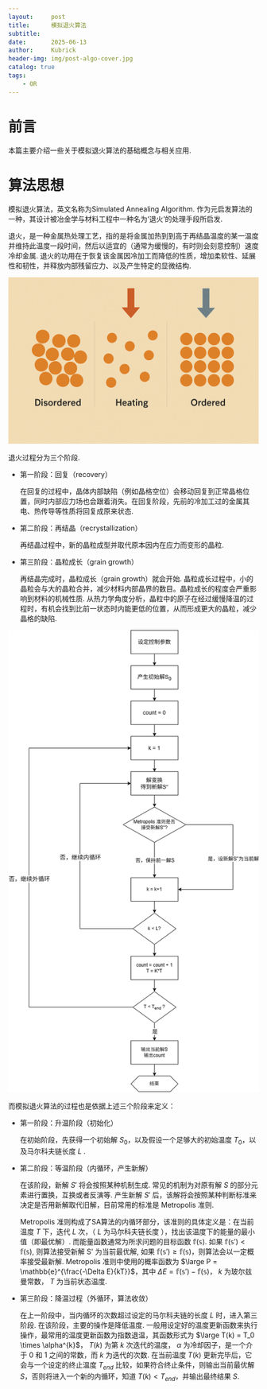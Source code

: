 ```yaml
---
layout:     post
title:      模拟退火算法
subtitle:   
date:       2025-06-13
author:     Kubrick
header-img: img/post-algo-cover.jpg
catalog: true
tags:
    - OR
---
```


# 前言

本篇主要介绍一些关于模拟退火算法的基础概念与相关应用.

# 算法思想

模拟退火算法，英文名称为Simulated Annealing Algorithm. 作为元启发算法的一种，其设计被冶金学与材料工程中一种名为‘退火’的处理手段所启发. 

退火，是一种金属热处理工艺，指的是将金属加热到到高于再结晶温度的某一温度并维持此温度一段时间，然后以适宜的（通常为缓慢的，有时则会刻意控制）速度冷却金属. 退火的功用在于恢复该金属因冷加工而降低的性质，增加柔软性、延展性和韧性，并释放内部残留应力、以及产生特定的显微结构.

!['退火过程物理示意图'](/img/SA_pic.png)

退火过程分为三个阶段.

* 第一阶段：回复（recovery）
  
  在回复的过程中，晶体内部缺陷（例如晶格空位）会移动回复到正常晶格位置，同时内部应力场也会跟着消失。在回复阶段，先前的冷加工过的金属其电、热传导等性质将回复成原来状态.

* 第二阶段：再结晶（recrystallization）
  
  再结晶过程中，新的晶粒成型并取代原本因内在应力而变形的晶粒.

* 第三阶段：晶粒成长（grain growth） 
  
  再结晶完成时，晶粒成长（grain growth）就会开始. 晶粒成长过程中，小的晶粒会与大的晶粒合并，减少材料内部晶界的数目。晶粒成长的程度会严重影响到材料的机械性质. 从热力学角度分析，晶粒中的原子在经过缓慢降温的过程时，有机会找到比前一状态时内能更低的位置，从而形成更大的晶粒，减少晶格的缺陷.

!['模拟退火算法流程图'](/img/SA_diagram.png)

而模拟退火算法的过程也是依据上述三个阶段来定义：

* 第一阶段：升温阶段（初始化）

  在初始阶段，先获得一个初始解 $S_0$，以及假设一个足够大的初始温度 $T_0$，以及马尔科夫链长度 $L$ . 

* 第二阶段：等温阶段（内循环，产生新解）
  
  在该阶段，新解 $S'$ 将会按照某种机制生成. 常见的机制为对原有解 $S$ 的部分元素进行置换，互换或者反演等. 产生新解 $S'$ 后，该解将会按照某种判断标准来决定是否用新解取代旧解，目前常用的标准是 Metropolis 准则. 
  
  Metropolis 准则构成了SA算法的内循环部分，该准则的具体定义是：在当前温度 $T$ 下，迭代 $L$ 次，（ $L$ 为马尔科夫链长度 ），找出该温度下的能量的最小值（即最优解）. 而能量函数通常为所求问题的目标函数 $\mathbb{f(s)}$. 如果 $\mathbb{f(s')} < \mathbb{f(s)}$, 则算法接受新解 S' 为当前最优解, 如果 $\mathbb{f(s')} \geq \mathbb{f(s)}$，则算法会以一定概率接受最新解. Metropolis 准则中使用的概率函数为 $\large P = \mathbb{e}^{\frac{-\Delta E}{kT}}$，其中 $\Delta E = \mathbb{f(s')} - \mathbb{f(s)}$， $k$ 为玻尔兹曼常数， $T$ 为当前状态温度.

* 第三阶段：降温过程（外循环，算法收敛）

  在上一阶段中，当内循环的次数超过设定的马尔科夫链的长度 $L$ 时，进入第三阶段. 在该阶段，主要的操作是降低温度. 一般用设定好的温度更新函数来执行操作，最常用的温度更新函数为指数退温，其函数形式为 $\large T(k) = T_0 \times \alpha^{k}$， $T(k)$ 为第 $k$ 次迭代的温度， $\alpha$ 为冷却因子，是一个介于 0 和 1 之间的常数，而 $k$ 为迭代的次数. 在当前温度 $T(k)$ 更新完毕后，它会与一个设定的终止温度 $T_{end}$ 比较，如果符合终止条件，则输出当前最优解 $S$，否则将进入一个新的内循环，知道 $T(k) < T_{end}$，并输出最终结果 $S$.
  
